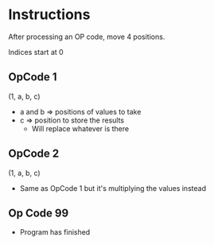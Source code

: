 # Instructions
After processing an OP code, move 4 positions.

Indices start at 0

## OpCode 1
(1, a, b, c)
- a and b => positions of values to take 
- c => position to store the results
    - Will replace whatever is there
    
## OpCode 2
(1, a, b, c)
- Same as OpCode 1 but it's multiplying the values instead

## Op Code 99
- Program has finished

